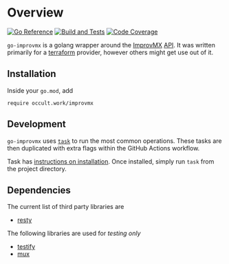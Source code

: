 # Overview

[![Go Reference][badge-svg]][badge-link]
[![Build and Tests][build-svg]][build-link]
[![Code Coverage][codecov-svg]][codecov-link]

`go-improvmx` is a golang wrapper around the [ImprovMX][1] [API][2]. It was
written primarily for a [terraform][3] provider, however others might get use
out of it.

## Installation

Inside your `go.mod`, add

```
require occult.work/improvmx
```

## Development

`go-improvmx` uses [`task`][4] to run the most common operations. These tasks
are then duplicated with extra flags within the GitHub Actions workflow.

Task has [instructions on installation](https://taskfile.dev/#/installation).
Once installed, simply run `task` from the project directory.

## Dependencies

The current list of third party libraries are

 - [resty](https://github.com/go-resty/resty)

The following libraries are used for *testing only*

 - [testify](https://github.com/stretchr/testify)
 - [mux](https://github.com/gorilla/mux)

[1]: https://improvmx.com/
[2]: https://improvmx.com/api/
[3]: https://www.terraform.io/
[4]: https://github.com/go-task/task

[codecov-svg]: https://codecov.io/gh/slurps-mad-rips/go-improvmx/branch/master/graph/badge.svg?token=4ngB0iw6qf
[build-svg]: https://github.com/slurps-mad-rips/go-improvmx/actions/workflows/build.yml/badge.svg
[badge-svg]: https://pkg.go.dev/badge/occult.work/improvmx.svg

[codecov-link]: https://codecov.io/gh/slurps-mad-rips/go-improvmx
[build-link]: https://github.com/slurps-mad-rips/go-improvmx/actions/workflows/build.yml
[badge-link]: https://pkg.go.dev/occult.work/improvmx

